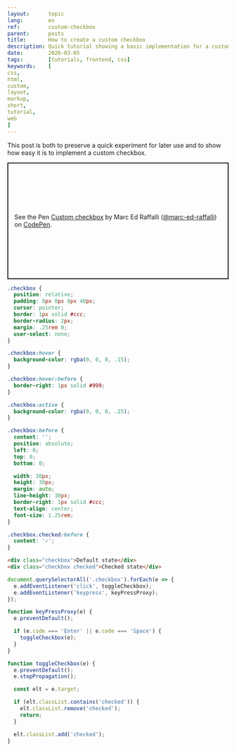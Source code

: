 ```yaml
---
layout:      topic
lang:        en
ref:         custom-checkbox
parent:      posts
title:       How to create a custom checkbox
description: Quick tutorial showing a basic implementation for a custom checkbox.
date:        2020-03-05
tags:        [tutorials, frontend, css]
keywords:    [
css,
html,
custom,
layout,
markup,
short,
tutorial,
web
]
---
```


This post is both to preserve a quick experiment for later use and to show how easy it is to implement a custom checkbox.

<p class="codepen" data-height="265" data-theme-id="light" data-default-tab="js,result" data-user="marc-ed-raffalli" data-slug-hash="OJVxqbw" data-preview="true" style="height: 265px; box-sizing: border-box; display: flex; align-items: center; justify-content: center; border: 2px solid; margin: 1em 0; padding: 1em;" data-pen-title="Custom checkbox">
  <span>See the Pen <a href="https://codepen.io/marc-ed-raffalli/pen/OJVxqbw">
  Custom checkbox</a> by Marc Ed Raffalli (<a href="https://codepen.io/marc-ed-raffalli">@marc-ed-raffalli</a>)
  on <a href="https://codepen.io">CodePen</a>.</span>
</p>
<script async src="https://static.codepen.io/assets/embed/ei.js"></script>


```css
.checkbox {
  position: relative;
  padding: 8px 8px 8px 40px;
  cursor: pointer;
  border: 1px solid #ccc;
  border-radius: 2px;
  margin: .25rem 0;
  user-select: none;
}

.checkbox:hover {
  background-color: rgba(0, 0, 0, .15);
}

.checkbox:hover:before {
  border-right: 1px solid #999;
}

.checkbox:active {
  background-color: rgba(0, 0, 0, .25);
}

.checkbox:before {
  content: '';
  position: absolute;
  left: 0;
  top: 0;
  bottom: 0;

  width: 30px;
  height: 30px;
  margin: auto;
  line-height: 30px;
  border-right: 1px solid #ccc;
  text-align: center;
  font-size: 1.25rem;
}

.checkbox.checked:before {
  content: '✓';
}
```

```html
<div class="checkbox">Default state</div>
<div class="checkbox checked">Checked state</div>
```

```js
document.querySelectorAll('.checkbox').forEach(e => {
  e.addEventListener('click', toggleCheckbox);
  e.addEventListener('keypress', keyPressProxy);
});

function keyPressProxy(e) {
  e.preventDefault();

  if (e.code === 'Enter' || e.code === 'Space') {
    toggleCheckbox(e);
  }
}

function toggleCheckbox(e) {
  e.preventDefault();
  e.stopPropagation();

  const elt = e.target;

  if (elt.classList.contains('checked')) {
    elt.classList.remove('checked');
    return;
  }

  elt.classList.add('checked');
}
```
